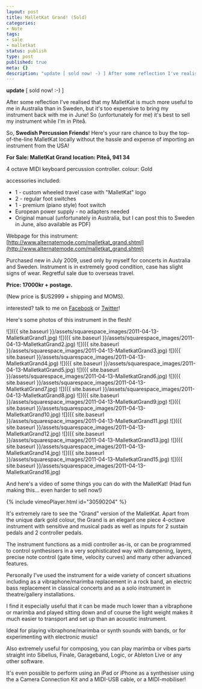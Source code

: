 ```yaml
---
layout: post
title: MalletKat Grand! (Sold)
categories:
- Note
tags:
- sale
- malletkat
status: publish
type: post
published: true
meta: {}
description: "update [ sold now! -) ] After some reflection I've realised that my MalletKat is much more useful to me in Australia than in Sweden, but it's too"
---
```


**update** [ sold now! :-) ]

After some reflection I've realised that my MalletKat is much more useful to me in Australia than in Sweden, but it's too expensive to bring my instrument back with me in June! So (unfortunately for me) it's best to sell my instrument while I'm in Piteå.

So, **Swedish Percussion Friends**! Here's your rare chance to buy the top-of-the-line MalletKat locally without the hassle and expense of importing an instrument from the USA!

**For Sale: MalletKat Grand**
**location: Piteå, 941 34**

4 octave MIDI keyboard percussion controller.
colour: Gold 

accessories included:

* 1 - custom wheeled travel case with "MalletKat" logo
* 2 - regular foot switches
* 1 - premium (piano style) foot switch
* European power supply - no adapters needed
* Original manual (unfortunately in Australia, but I can post this to Sweden in June, also available as PDF)

Webpage for this instrument: [http://www.alternatemode.com/malletkat_grand.shtml](http://www.alternatemode.com/malletkat_grand.shtml)

Purchased new in July 2009, used only by myself for concerts in Australia and Sweden. Instrument is in extremely good condition, case has slight signs of wear. Regretful sale due to overseas travel.

**Price: 17000kr + postage.**

(New price is $US2999 + shipping and MOMS).

interested? talk to me on 
[Facebook](http://www.facebook.com/profile.php?id=633476018) or 
[Twitter](http://twitter.com/#!/cpmpercussion)!

Here's some photos of this instrument in the flesh!

![]({{ site.baseurl }}/assets/squarespace_images/2011-04-13-MalletkatGrand1.jpg)
![]({{ site.baseurl }}/assets/squarespace_images/2011-04-13-MalletkatGrand2.jpg)
![]({{ site.baseurl }}/assets/squarespace_images/2011-04-13-MalletkatGrand3.jpg)
![]({{ site.baseurl }}/assets/squarespace_images/2011-04-13-MalletkatGrand4.jpg)
![]({{ site.baseurl }}/assets/squarespace_images/2011-04-13-MalletkatGrand5.jpg)
![]({{ site.baseurl }}/assets/squarespace_images/2011-04-13-MalletkatGrand6.jpg)
![]({{ site.baseurl }}/assets/squarespace_images/2011-04-13-MalletkatGrand7.jpg)
![]({{ site.baseurl }}/assets/squarespace_images/2011-04-13-MalletkatGrand8.jpg)
![]({{ site.baseurl }}/assets/squarespace_images/2011-04-13-MalletkatGrand9.jpg)
![]({{ site.baseurl }}/assets/squarespace_images/2011-04-13-MalletkatGrand10.jpg)
![]({{ site.baseurl }}/assets/squarespace_images/2011-04-13-MalletkatGrand11.jpg)
![]({{ site.baseurl }}/assets/squarespace_images/2011-04-13-MalletkatGrand12.jpg)
![]({{ site.baseurl }}/assets/squarespace_images/2011-04-13-MalletkatGrand13.jpg)
![]({{ site.baseurl }}/assets/squarespace_images/2011-04-13-MalletkatGrand14.jpg)
![]({{ site.baseurl }}/assets/squarespace_images/2011-04-13-MalletkatGrand15.jpg)
![]({{ site.baseurl }}/assets/squarespace_images/2011-04-13-MalletkatGrand16.jpg)

And here's a video of some things you can do with the MalletKat! (Had fun making this... even harder to sell now!)

<!-- https://vimeo.com/30590204 -->
{% include vimeoPlayer.html id="30590204" %}

It's extremely rare to see the "Grand" version of the MalletKat. Apart from the unique dark gold colour, the Grand is an elegant one piece 4-octave instrument with sensitive and musical pads as well as inputs for 2 sustain pedals and 2 controller pedals.

The instrument functions as a midi controller as-is, or can be programmed to control synthesisers in a very sophisticated way with dampening, layers, precise note control (gate time, velocity curves) and many other advanced features.

Personally I've used the instrument for a wide variety of concert situations including as a vibraphone/marimba replacement in a rock band, an electric bass replacement in classical concerts and as a solo instrument in theatre/gallery installations. 

I find it especially useful that it can be made much lower than a vibraphone or marimba and played sitting down and of course the light weight makes it much easier to transport and set up than an acoustic instrument.

Ideal for playing vibraphone/marimba or synth sounds with bands, or for experimenting with electronic music!

Also extremely useful for composing, you can play marimba or vibes parts straight into Sibelius, Finale, Garageband, Logic, or Ableton Live or any other software.

It's even possible to perform using an iPad or iPhone as a synthesiser using the a Camera Connection Kit and a MIDI-USB cable, or a MIDI-mobiliser!
